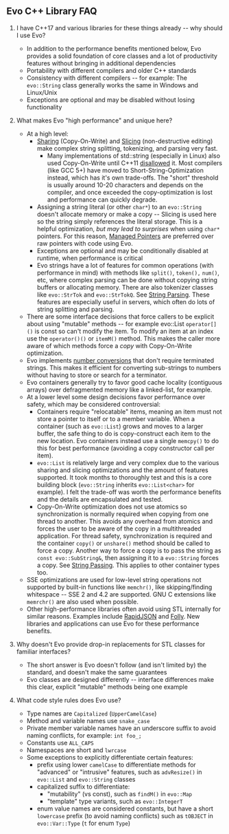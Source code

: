 Evo C++ Library FAQ
---------------

1. I have C++17 and various libraries for these things already -- why should I use Evo?
   - In addition to the performance benefits mentioned below, Evo provides a solid foundation of core classes and a lot of productivity features without bringing in additional dependencies
   - Portability with different compilers and older C++ standards
   - Consistency with different compilers -- for example: The `evo::String` class generally works the same in Windows and Linux/Unix
   - Exceptions are optional and may be disabled without losing functionality
   
2. What makes Evo "high performance" and unique here?
   - At a high level:
     - [Sharing](http://jlctools.github.io/evo/evo-0.5/html/Sharing.html) (Copy-On-Write) and [Slicing](http://jlctools.github.io/evo/evo-0.5/html/Slicing.html) (non-destructive editing) make complex string splitting, tokenizing, and parsing very fast.
       - Many implementations of std::string (especially in Linux) also used Copy-On-Write until C++11 [disallowed](https://stackoverflow.com/questions/12199710/legality-of-cow-stdstring-implementation-in-c11) it. Most compilers (like GCC 5+) have moved to Short-String-Optimization instead, which has it's own trade-offs. The "short" threshold is usually around 10-20 characters and depends on the compiler, and once exceeded the copy-optimization is lost and performance can quickly degrade.
     - Assigning a string literal (or other `char*`) to an `evo::String` doesn't allocate memory or make a copy -- Slicing is used here so the string simply references the literal storage. This is a helpful optimization, _but may lead to surprises_ when using `char*` pointers. For this reason, [Managed Pointers](http://jlctools.github.io/evo/evo-0.5/html/ManagedPtr.html) are preferred over raw pointers with code using Evo.
     - Exceptions are optional and may be conditionally disabled at runtime, when performance is critical
     - Evo strings have a lot of features for common operations (with performance in mind) with methods like `split()`, `token(),` `num()`, etc, where complex parsing can be done without copying string buffers or allocating memory. There are also tokenizer classes like `evo::StrTok` and `evo::StrTokQ`. See [String Parsing](http://jlctools.github.io/evo/evo-0.5/html/StringParsing.html). These features are especially useful in servers, which often do lots of string splitting and parsing.
   - There are some interface decisions that force callers to be explicit about using "mutable" methods -- for example evo::List `operator[]()` is const so can't modify the item. To modify an item at an index use the `operator()()` or `itemM()` method. This makes the caller more aware of which methods force a _copy_ with Copy-On-Write optimization.
   - Evo implements [number conversions](http://jlctools.github.io/evo/evo-0.5/html/StringConversion.html) that don't require terminated strings. This makes it efficient for converting sub-strings to numbers without having to store or search for a terminator.
   - Evo containers generally try to favor good cache locality (contiguous arrays) over defragmented memory like a linked-list, for example.
   - At a lower level some design decisions favor performance over safety, which may be considered controversial:
     - Containers require "relocatable" items, meaning an item must not store a pointer to itself or to a member variable. When a container (such as `evo::List`) grows and moves to a larger buffer, the safe thing to do is copy-construct each item to the new location. Evo containers instead use a single `memcpy()` to do this for best performance (avoiding a copy constructor call per item).
     - `evo::List` is relatively large and very complex due to the various sharing and slicing optimizations and the amount of features supported. It took months to thoroughly test and this is a core building block (`evo::String` inherits `evo::List<char>` for example). I felt the trade-off was worth the performance benefits and the details are encapsulated and tested.
     - Copy-On-Write optimization does not use atomics so synchronization is normally required when copying from one thread to another. This avoids any overhead from atomics and forces the user to be aware of the copy in a multithreaded application. For thread safety, synchronization is required and the container `copy()` or `unshare()` method should be called to force a copy. Another way to force a copy is to pass the string as `const evo::SubString&`, then assigning it to a `evo::String` forces a copy. See [String Passing](http://jlctools.github.io/evo/evo-0.5/html/StringPassing.html). This applies to other container types too.
   - SSE optimizations are used for low-level string operations not supported by built-in functions like `memchr()`, like skipping/finding whitespace -- SSE 2 and 4.2 are supported. GNU C extensions like `memrchr()` are also used when possible.
   - Other high-performance libraries often avoid using STL internally for similar reasons. Examples include [RapidJSON](http://rapidjson.org) and [Folly](https://github.com/facebook/folly). New libraries and applications can use Evo for these performance benefits.
   
4. Why doesn't Evo provide drop-in replacements for STL classes for familiar interfaces?
   
   - The short answer is Evo doesn't follow (and isn't limited by) the standard, and doesn't make the same guarantees
   - Evo classes are designed differently -- interface differences make this clear, explicit "mutable" methods being one example
   
4. What code style rules does Evo use?

   - Type names are `Capitalized` (`UpperCamelCase`)
   - Method and variable names use `snake_case`
   - Private member variable names have an underscore suffix to avoid naming conflicts, for example: `int foo_;`
   - Constants use `ALL_CAPS`
   - Namespaces are short and `lwrcase`
   - Some exceptions to explicitly differentiate certain features:
     - prefix using lower `camelCase` to differentiate methods for "advanced" or "intrusive" features, such as `advResize()` in `evo::List` and `evo::String` classes
     - capitalized suffix to differentiate:
       - "mutability" (vs const), such as `findM()` in `evo::Map`
       - "template" type variants, such as `evo::IntegerT`
     - enum value names are considered constants, but have a short `lowercase` prefix (to avoid naming conflicts) such as `tOBJECT` in `evo::Var::Type` (`t` for enum `Type`)

   




